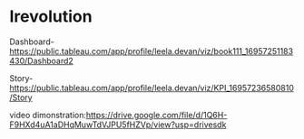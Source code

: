 # Irevolution

Dashboard-https://public.tableau.com/app/profile/leela.devan/viz/book111_16957251183430/Dashboard2

Story-https://public.tableau.com/app/profile/leela.devan/viz/KPI_16957236580810/Story                                                                                                         


video dimonstration:https://drive.google.com/file/d/1Q6H-F9HXd4uA1aDHqMuwTdVJPU5fHZVp/view?usp=drivesdk
